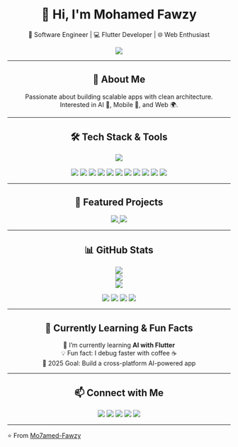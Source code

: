 <h1 align="center">👋 Hi, I'm Mohamed Fawzy</h1>

<p align="center">
  🚀 Software Engineer | 💻 Flutter Developer | 🌐 Web Enthusiast
</p>

<p align="center">
  <img src="https://readme-typing-svg.herokuapp.com?color=6C63FF&lines=Software+Engineer;Flutter+Developer;Web+Enthusiast;Clean+Architecture+Lover" />
</p>

---

<h2 align="center">🌟 About Me</h2>
<p align="center">
  Passionate about building scalable apps with clean architecture.<br>
  Interested in AI 🤖, Mobile 📱, and Web 🌍.  
</p>

---

<h2 align="center">🛠️ Tech Stack & Tools</h2>
<p align="center">
  <img src="https://skillicons.dev/icons?i=html,css,js,bootstrap,nodejs,express,mongodb,firebase,supabase,flutter,dart,git,github,figma,xd,vscode,androidstudio" /><br><br>
  
  <!-- Extra badges -->
  <img src="https://img.shields.io/badge/Nodemon-76D04B?style=for-the-badge&logo=nodemon&logoColor=white" />
  <img src="https://img.shields.io/badge/API-0096D6?style=for-the-badge&logo=fastapi&logoColor=white" />
  <img src="https://img.shields.io/badge/StateMgmt-6C63FF?style=for-the-badge&logo=flutter&logoColor=white" />
  <img src="https://img.shields.io/badge/Provider-4285F4?style=for-the-badge&logo=flutter&logoColor=white" />
  <img src="https://img.shields.io/badge/Bloc-FFCA28?style=for-the-badge&logo=flutter&logoColor=black" />
  <img src="https://img.shields.io/badge/Riverpod-0FA958?style=for-the-badge&logo=flutter&logoColor=white" />
  <img src="https://img.shields.io/badge/Hive-F6C915?style=for-the-badge&logo=hive&logoColor=black" />
  <img src="https://img.shields.io/badge/SharedPrefs-4285F4?style=for-the-badge&logo=google&logoColor=white" />
  <img src="https://img.shields.io/badge/HydratedBloc-FF5722?style=for-the-badge&logo=flutter&logoColor=white" />
  <img src="https://img.shields.io/badge/CleanArch-2C2C2C?style=for-the-badge&logo=arch-linux&logoColor=white" />
  <img src="https://img.shields.io/badge/MVVM-9C27B0?style=for-the-badge&logo=flutter&logoColor=white" />
</p>

---

<h2 align="center">🚀 Featured Projects</h2>
<p align="center">
  <a href="https://github.com/Mo7amed-Fawzy/ai-movie-app">
    <img src="https://github-readme-stats.vercel.app/api/pin/?username=Mo7amed-Fawzy&repo=ai-movie-app&theme=tokyonight" />
  </a>
  <a href="https://github.com/Mo7amed-Fawzy/chat-app">
    <img src="https://github-readme-stats.vercel.app/api/pin/?username=Mo7amed-Fawzy&repo=chat-app&theme=tokyonight" />
  </a>
</p>

---

<h2 align="center">📊 GitHub Stats</h2>
<p align="center">
  <img src="https://github-readme-stats.vercel.app/api?username=Mo7amed-Fawzy&show_icons=true&theme=tokyonight&hide_border=true" /><br>
  <img src="https://github-readme-streak-stats.herokuapp.com?user=Mo7amed-Fawzy&theme=tokyonight&hide_border=true" /><br>
  <img src="https://github-readme-activity-graph.vercel.app/graph?username=Mo7amed-Fawzy&theme=tokyo-night" />
</p>

<p align="center">
  <!-- Badges for profile stats in one row -->
  <img src="https://img.shields.io/github/followers/Mo7amed-Fawzy?label=Followers&style=for-the-badge&logo=github" />
  <img src="https://img.shields.io/github/stars/Mo7amed-Fawzy?label=Stars&style=for-the-badge&logo=github" />
  <img src="https://badges.pufler.dev/commits/yearly/Mo7amed-Fawzy?style=for-the-badge&color=green" />
  <img src="https://komarev.com/ghpvc/?username=Mo7amed-Fawzy&style=for-the-badge&color=blue" />
</p>

---

<h2 align="center">🌱 Currently Learning & Fun Facts</h2>
<p align="center">
  🌱 I’m currently learning <b>AI with Flutter</b><br>
  💡 Fun fact: I debug faster with coffee ☕<br>
  🎯 2025 Goal: Build a cross-platform AI-powered app
</p>

---

<h2 align="center">📫 Connect with Me</h2>
<p align="center">
  <a href="https://wa.me/01157902453" target="_blank"><img src="https://skillicons.dev/icons?i=whatsapp" /></a>
  <a href="https://www.facebook.com/mohamed.fawzi.562874" target="_blank"><img src="https://skillicons.dev/icons?i=facebook" /></a>
  <a href="https://discord.gg/yourserver" target="_blank"><img src="https://skillicons.dev/icons?i=discord" /></a>
  <a href="https://www.linkedin.com/in/mohamed-fawzy-721176268" target="_blank"><img src="https://skillicons.dev/icons?i=linkedin" /></a>
  <a href="mailto:m07amed1st@gmail.com"><img src="https://skillicons.dev/icons?i=gmail" /></a>
</p>

---

⭐️ From [Mo7amed-Fawzy](https://github.com/Mo7amed-Fawzy)
